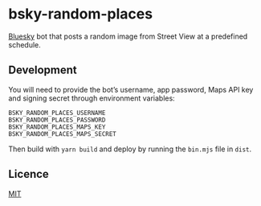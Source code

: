# bsky-random-places

[Bluesky](https://bsky.app/) bot that posts a random image from Street View at
a predefined schedule.

## Development

You will need to provide the bot’s username, app password, Maps API key and
signing secret through environment variables:

```
BSKY_RANDOM_PLACES_USERNAME
BSKY_RANDOM_PLACES_PASSWORD
BSKY_RANDOM_PLACES_MAPS_KEY
BSKY_RANDOM_PLACES_MAPS_SECRET
```

Then build with `yarn build` and deploy by running the `bin.mjs` file in `dist`.

## Licence

[MIT](LICENSE.txt)
